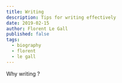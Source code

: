 ```yaml
---
title: Writing
description: Tips for writing effectively
date: 2019-02-15
author: Florent Le Gall
published: false
tags:
  - biography
  - florent
  - le gall
---
```


Why writing ?
